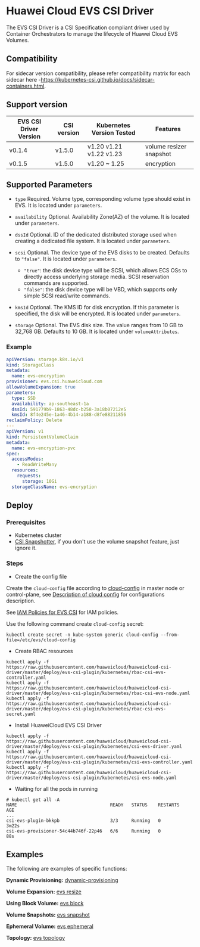 # Huawei Cloud EVS CSI Driver

The EVS CSI Driver is a CSI Specification compliant driver used by Container Orchestrators to manage
the lifecycle of Huawei Cloud EVS Volumes.

## Compatibility

For sidecar version compatibility, please refer compatibility matrix for each sidecar here
-https://kubernetes-csi.github.io/docs/sidecar-containers.html.

## Support version

| EVS CSI Driver Version | CSI version | Kubernetes Version Tested | Features                |
|------------------------|-------------|---------------------------|-------------------------|
| v0.1.4                 | v1.5.0      | v1.20 v1.21 v1.22 v1.23   | volume resizer snapshot |
| v0.1.5                 | v1.5.0      | v1.20 ~ 1.25              | encryption              |

## Supported Parameters

* `type` Required. Volume type, corresponding volume type should exist in EVS. It is located under `parameters`.

* `availability` Optional. Availability Zone(AZ) of the volume. It is located under `parameters`.

* `dssId` Optional. ID of the dedicated distributed storage used when creating a dedicated file system.
  It is located under `parameters`.

* `scsi` Optional. The device type of the EVS disks to be created. Defaults to `"false"`.
  It is located under `parameters`.
  - `"true"`:  the disk device type will be SCSI, which allows ECS OSs to directly access underlying storage media.
    SCSI reservation commands are supported.
  - `"false"`: the disk device type will be VBD, which supports only simple SCSI read/write commands.

* `kmsId` Optional. The KMS ID for disk encryption. If this parameter is specified, the disk will be encrypted.
  It is located under `parameters`.

* `storage` Optional. The EVS disk size. The value ranges from 10 GB to 32,768 GB. Defaults to 10 GB.
  It is located under `volumeAttributes`.

### Example

```yaml
apiVersion: storage.k8s.io/v1
kind: StorageClass
metadata:
  name: evs-encryption
provisioner: evs.csi.huaweicloud.com
allowVolumeExpansion: true
parameters:
  type: SSD
  availability: ap-southeast-1a
  dssId: 591779b9-1863-48dc-b258-3a18b07212e5
  kmsId: 8f4e245e-1a46-4b14-a188-d8fe88211856
reclaimPolicy: Delete
---
apiVersion: v1
kind: PersistentVolumeClaim
metadata:
  name: evs-encryption-pvc
spec:
  accessModes:
    - ReadWriteMany
  resources:
    requests:
      storage: 10Gi
  storageClassName: evs-encryption
```

## Deploy

### Prerequisites

- Kubernetes cluster
- [CSI Snapshotter](https://github.com/kubernetes-csi/external-snapshotter), if you don't use the volume snapshot
  feature,
  just ignore it.

### Steps

- Create the config file

Create the `cloud-config` file according to [cloud-config](../../deploy/evs-csi-plugin/cloud-config) in master node or control-plane,
see [Description of cloud config](../cloud-config.md) for configurations description.

See [IAM Policies for EVS CSI](../iam-policies.md#iam-policies-for-evs-csi) for IAM policies.

Use the following command create `cloud-config` secret:

```shell
kubectl create secret -n kube-system generic cloud-config --from-file=/etc/evs/cloud-config
```

- Create RBAC resources

```
kubectl apply -f https://raw.githubusercontent.com/huaweicloud/huaweicloud-csi-driver/master/deploy/evs-csi-plugin/kubernetes/rbac-csi-evs-controller.yaml
kubectl apply -f https://raw.githubusercontent.com/huaweicloud/huaweicloud-csi-driver/master/deploy/evs-csi-plugin/kubernetes/rbac-csi-evs-node.yaml
kubectl apply -f https://raw.githubusercontent.com/huaweicloud/huaweicloud-csi-driver/master/deploy/evs-csi-plugin/kubernetes/rbac-csi-evs-secret.yaml
```

- Install HuaweiCloud EVS CSI Driver

```
kubectl apply -f https://raw.githubusercontent.com/huaweicloud/huaweicloud-csi-driver/master/deploy/evs-csi-plugin/kubernetes/csi-evs-driver.yaml
kubectl apply -f https://raw.githubusercontent.com/huaweicloud/huaweicloud-csi-driver/master/deploy/evs-csi-plugin/kubernetes/csi-evs-controller.yaml
kubectl apply -f https://raw.githubusercontent.com/huaweicloud/huaweicloud-csi-driver/master/deploy/evs-csi-plugin/kubernetes/csi-evs-node.yaml
```

- Waiting for all the pods in running

```
# kubectl get all -A
NAME                                   READY   STATUS    RESTARTS       AGE
...
csi-evs-plugin-bkkpb                   3/3     Running   0              3m22s
csi-evs-provisioner-54c44b746f-22p46   6/6     Running   0              88s
```

## Examples

The following are examples of specific functions:

**Dynamic Provisioning:** [dynamic-provisioning](dynamic-provisioning.md)

**Volume Expansion:** [evs resize](evs-resize.md)

**Using Block Volume:** [evs block](evs-block.md)

**Volume Snapshots:** [evs snapshot](evs-snapshot.md)

**Ephemeral Volume:** [evs ephemeral](evs-ephemeral.md)

**Topology:** [evs topology](evs-topology.md)
